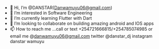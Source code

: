 - 👋 Hi, I’m @DANSTAR(Danwamuyu06@gmail.com)
- 👀 I’m interested in Software Engineering
- 🌱 I’m currently learning Flutter with Dart
- 💞️ I’m looking to collaborate on building amazing android and IOS apps
- 📫 How to reach me ...call or text +254721666815/+254785074985 or email me @danwamuyu06@gmail.com twitter @danstar_dj instagram danstar wamuyu

<!---
DANSTAR06/DANSTAR06 is a ✨ special ✨ repository because its `README.md` (this file) appears on your GitHub profile.
You can click the Preview link to take a look at your changes.
--->
